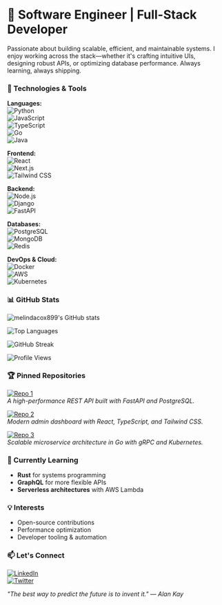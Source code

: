 # 🚀 Software Engineer | Full-Stack Developer  

Passionate about building scalable, efficient, and maintainable systems. I enjoy working across the stack—whether it's crafting intuitive UIs, designing robust APIs, or optimizing database performance. Always learning, always shipping.  

### 🔧 Technologies & Tools  

**Languages:**  
![Python](https://img.shields.io/badge/-Python-3776AB?style=flat&logo=python&logoColor=white)  
![JavaScript](https://img.shields.io/badge/-JavaScript-F7DF1E?style=flat&logo=javascript&logoColor=black)  
![TypeScript](https://img.shields.io/badge/-TypeScript-3178C6?style=flat&logo=typescript&logoColor=white)  
![Go](https://img.shields.io/badge/-Go-00ADD8?style=flat&logo=go&logoColor=white)  
![Java](https://img.shields.io/badge/-Java-007396?style=flat&logo=java&logoColor=white)  

**Frontend:**  
![React](https://img.shields.io/badge/-React-61DAFB?style=flat&logo=react&logoColor=black)  
![Next.js](https://img.shields.io/badge/-Next.js-000000?style=flat&logo=next.js&logoColor=white)  
![Tailwind CSS](https://img.shields.io/badge/-Tailwind_CSS-38B2AC?style=flat&logo=tailwind-css&logoColor=white)  

**Backend:**  
![Node.js](https://img.shields.io/badge/-Node.js-339933?style=flat&logo=node.js&logoColor=white)  
![Django](https://img.shields.io/badge/-Django-092E20?style=flat&logo=django&logoColor=white)  
![FastAPI](https://img.shields.io/badge/-FastAPI-009688?style=flat&logo=fastapi&logoColor=white)  

**Databases:**  
![PostgreSQL](https://img.shields.io/badge/-PostgreSQL-336791?style=flat&logo=postgresql&logoColor=white)  
![MongoDB](https://img.shields.io/badge/-MongoDB-47A248?style=flat&logo=mongodb&logoColor=white)  
![Redis](https://img.shields.io/badge/-Redis-DC382D?style=flat&logo=redis&logoColor=white)  

**DevOps & Cloud:**  
![Docker](https://img.shields.io/badge/-Docker-2496ED?style=flat&logo=docker&logoColor=white)  
![AWS](https://img.shields.io/badge/-AWS-232F3E?style=flat&logo=amazon-aws&logoColor=white)  
![Kubernetes](https://img.shields.io/badge/-Kubernetes-326CE5?style=flat&logo=kubernetes&logoColor=white)  

### 📊 GitHub Stats  

![melindacox899's GitHub stats](https://github-readme-stats.vercel.app/api?username=melindacox899&show_icons=true&theme=radical)  

![Top Languages](https://github-readme-stats.vercel.app/api/top-langs/?username=melindacox899&layout=compact&theme=radical)  

![GitHub Streak](https://github-readme-streak-stats.herokuapp.com/?user=melindacox899&theme=radical)  

![Profile Views](https://komarev.com/ghpvc/?username=melindacox899&color=blueviolet)  

### 🏆 Pinned Repositories  

[![Repo 1](https://github-readme-stats.vercel.app/api/pin/?username=melindacox899&repo=project-alpha&theme=radical)](https://github.com/melindacox899/project-alpha)  
*A high-performance REST API built with FastAPI and PostgreSQL.*  

[![Repo 2](https://github-readme-stats.vercel.app/api/pin/?username=melindacox899&repo=react-dashboard&theme=radical)](https://github.com/melindacox899/react-dashboard)  
*Modern admin dashboard with React, TypeScript, and Tailwind CSS.*  

[![Repo 3](https://github-readme-stats.vercel.app/api/pin/?username=melindacox899&repo=go-microservice&theme=radical)](https://github.com/melindacox899/go-microservice)  
*Scalable microservice architecture in Go with gRPC and Kubernetes.*  

### 🌱 Currently Learning  

- **Rust** for systems programming  
- **GraphQL** for more flexible APIs  
- **Serverless architectures** with AWS Lambda  

### 💡 Interests  

- Open-source contributions  
- Performance optimization  
- Developer tooling & automation  

### 📫 Let's Connect  

[![LinkedIn](https://img.shields.io/badge/-LinkedIn-0A66C2?style=flat&logo=linkedin&logoColor=white)](https://linkedin.com/in/melindacox899)  
[![Twitter](https://img.shields.io/badge/-Twitter-1DA1F2?style=flat&logo=twitter&logoColor=white)](https://twitter.com/melindacox899)  

*"The best way to predict the future is to invent it." — Alan Kay*
